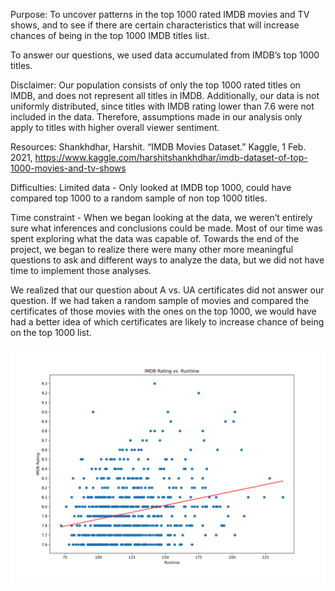 Purpose: To uncover patterns in the top 1000 rated IMDB movies and TV shows, and to see if there are certain characteristics that will increase chances of being in the top 1000 IMDB titles list.

To answer our questions, we used data accumulated from IMDB’s top 1000 titles.

Disclaimer: Our population consists of only the top 1000 rated titles on IMDB, and does not represent all titles in IMDB. Additionally, our data is not uniformly distributed, since titles with IMDB rating lower than 7.6 were not included in the data. Therefore, assumptions made in our analysis only apply to titles with higher overall viewer sentiment.

Resources:
Shankhdhar, Harshit. “IMDB Movies Dataset.” Kaggle, 1 Feb. 2021, https://www.kaggle.com/harshitshankhdhar/imdb-dataset-of-top-1000-movies-and-tv-shows

Difficulties: 
Limited data - Only looked at IMDB top 1000, could have compared top 1000 to a random sample of non top 1000 titles. 

Time constraint - When we began looking at the data, we weren’t entirely sure what inferences and conclusions could be made. Most of our time was spent exploring what the data was capable of. Towards the end of the project, we began to realize there were many other more meaningful  questions to ask and different ways to analyze the data, but we did not have time to implement those analyses. 

We realized that our question about A vs. UA certificates did not answer our question. If we had taken a random sample of movies and compared the certificates of those movies with the ones on the top 1000, we would have had a better idea of which certificates are likely to increase chance of being on the top 1000 list. 

![IMDB V Runtime Scatterplt](/Figures/01_IMDB_v_Runtime_scatter.png "IMDB V Runtime")
